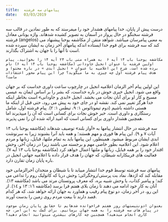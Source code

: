 ```yaml
---
title:  پیامهای سه فرشته
date:   03/03/2019
---
```


درست پیش از پایان، خدا پیامهای هشدار خود را میفرستد که به طور نمادین در قالب سه فرشته سخنگو در حال پرواز در آسمان به تصویر کشیده شدهاند. واژه یونانی معادل فرشته (angelos) به معنی پیامرسان میباشد. شواهد متقن از مکاشفه یوحنا پیشنهاد می کند که سه فرشته برای قوم خدا ایستاده اندکه پیامهای آخر زمان به ایشان سپرده شده است تا آنها را با جهان به اشتراک بگذارند.

`مکاشفه یوحنا باب ۱۴ آیه ۶  به همراه متی باب ۲۴ آیه ۱۴ را بخوانید. پیام اولین فرشته با عنوان انجیل جاودانی (مکاشفه یوحنا باب ۱۴ آیه ۶) نام برده شده است. شرح این اعلامیه با عنوان « انجیل ابدی » در باره محتوا و هدف پیام فرشته اول چه چیزی به ما میگوید؟ چرا این پیام محور اعتقادات ماست؟`

این اولین پیام آخر الزمان  اعلامیه انجیل در چارچوب ساعت داوری خداست که بر جهان واقع می شود. انجیل خبری خوش در باره خداست، که بشر را بر اساس ایمان به عیسی مسیح و کار او برای آنان نجات می بخشد. انجیل «ابدی و جاودانی» است بخاطر اینکه خدا هرگز تغییر نمی کند. نقشه او در جای خود به پیش می رود، حتی قبل از اینکه ما هستی داشته باشیم (دوم تیموتائوس ١: ۹، تیطس ١: ٢).  پیام فرشته اول، شامل رستگاری و داوری است. خبر خوش نجات برای کسانی است که آن را میپذیرند اما همچنین هشدار داوری برای کسانی است که امید ارائه شده آن را نمی پذیرند. 

سه فرشته در حال انتشار پیامها به «آواز بلند» توصیف شدهاند (مکاشفه یوحنا باب ۱۴ آیات ۷ و ۹). این پیام ها فوری و مهم هستند؛ و همه باید آنرا بشنوند زیرا به سرنوشت ابدی ایشان مربوط میشود. همینطور، این پیامها باید به تمام ملتها، قبایل، زبانها و مردم اعلام شود. این اعلامیه بطور خاصی مهم و برجسته می باشند زیرا در زمان آخر، وحش اقتدار خود را بر همه قبایل، زبانها و ملتها اعمال خواهد کرد (مکاشفه یوحنا باب ۱۳ آيه ۷). فعالیت های فریبکارانه شیطان، که جهان را هدف قرار داده با اعلامیه جهانی انجیل در  باره پایان زمان تقارن دارد. 

پیامهای سه فرشته توسط قوم خدا انتشار مییابد تا با شیطان و متحدان آخرالزمانی خود مقابله کند که اژدها، نماد بت پرستی/روحگرائی؛ وحش دریا که کاتولیک روم را تداعی می کند؛ و پیامبر کذاب، یا وحش شبیه بره، که معرف پروتستان مرتد می باشد (مکاشفه ١۳). آنان به کار خود ادامه می دهند تا زمان بلای هفتم فرا برسد (مکاشفه ١٦: ١۳ و ١٤). از این رو، در آخر زمان، دو نوع پیام رقیب و هماورد به جهان ارائه خواهد شد، که هر کدام قصد دارند تا بیعت مردم روی زمین را بدست آورند.

`بعنوان ادونتیستهای روز هفتم فراخوانده شدهایم تا حقایق پایان زمان موجود در پیام های سه فرشته را به همه جهان برسانیم. برای کمک به این امر، چه کاری انجام میدهید؟ همچنین چه کارهای بیشتری میتوانید انجام دهید؟`